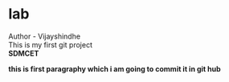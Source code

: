 # lab
Author - Vijayshindhe
<br>This is my first git project </br>
<strong>SDMCET
<title>my college</title>
<p>this is first paragraphy which i am going to commit it in git hub</p>

